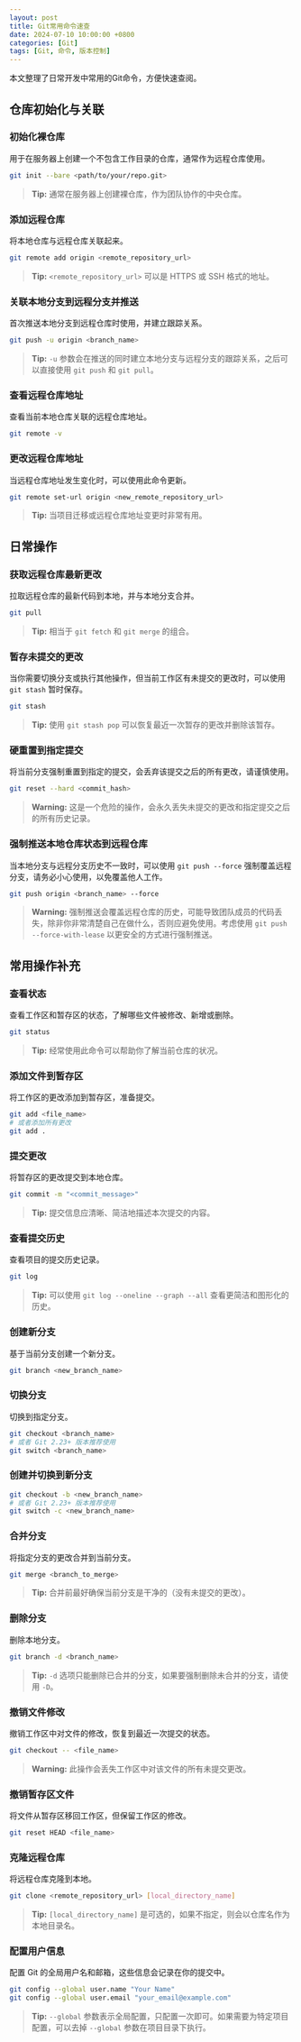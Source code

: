 ```yaml
---
layout: post
title: Git常用命令速查
date: 2024-07-10 10:00:00 +0800
categories: [Git]
tags: [Git, 命令, 版本控制]
---
```


本文整理了日常开发中常用的Git命令，方便快速查阅。

## 仓库初始化与关联

### 初始化裸仓库
用于在服务器上创建一个不包含工作目录的仓库，通常作为远程仓库使用。

```bash
git init --bare <path/to/your/repo.git>
```

> **Tip:** 通常在服务器上创建裸仓库，作为团队协作的中央仓库。

### 添加远程仓库
将本地仓库与远程仓库关联起来。

```bash
git remote add origin <remote_repository_url>
```

> **Tip:** `<remote_repository_url>` 可以是 HTTPS 或 SSH 格式的地址。

### 关联本地分支到远程分支并推送
首次推送本地分支到远程仓库时使用，并建立跟踪关系。

```bash
git push -u origin <branch_name>
```

> **Tip:** `-u` 参数会在推送的同时建立本地分支与远程分支的跟踪关系，之后可以直接使用 `git push` 和 `git pull`。

### 查看远程仓库地址
查看当前本地仓库关联的远程仓库地址。

```bash
git remote -v
```

### 更改远程仓库地址
当远程仓库地址发生变化时，可以使用此命令更新。

```bash
git remote set-url origin <new_remote_repository_url>
```

> **Tip:** 当项目迁移或远程仓库地址变更时非常有用。

## 日常操作

### 获取远程仓库最新更改
拉取远程仓库的最新代码到本地，并与本地分支合并。

```bash
git pull
```

> **Tip:** 相当于 `git fetch` 和 `git merge` 的组合。

### 暂存未提交的更改
当你需要切换分支或执行其他操作，但当前工作区有未提交的更改时，可以使用 `git stash` 暂时保存。

```bash
git stash
```

> **Tip:** 使用 `git stash pop` 可以恢复最近一次暂存的更改并删除该暂存。

### 硬重置到指定提交
将当前分支强制重置到指定的提交，会丢弃该提交之后的所有更改，请谨慎使用。

```bash
git reset --hard <commit_hash>
```

> **Warning:** 这是一个危险的操作，会永久丢失未提交的更改和指定提交之后的所有历史记录。

### 强制推送本地仓库状态到远程仓库
当本地分支与远程分支历史不一致时，可以使用 `git push --force` 强制覆盖远程分支，请务必小心使用，以免覆盖他人工作。

```bash
git push origin <branch_name> --force
```

> **Warning:** 强制推送会覆盖远程仓库的历史，可能导致团队成员的代码丢失，除非你非常清楚自己在做什么，否则应避免使用。考虑使用 `git push --force-with-lease` 以更安全的方式进行强制推送。

## 常用操作补充

### 查看状态
查看工作区和暂存区的状态，了解哪些文件被修改、新增或删除。

```bash
git status
```

> **Tip:** 经常使用此命令可以帮助你了解当前仓库的状况。

### 添加文件到暂存区
将工作区的更改添加到暂存区，准备提交。

```bash
git add <file_name>
# 或者添加所有更改
git add .
```

### 提交更改
将暂存区的更改提交到本地仓库。

```bash
git commit -m "<commit_message>"
```

> **Tip:** 提交信息应清晰、简洁地描述本次提交的内容。

### 查看提交历史
查看项目的提交历史记录。

```bash
git log
```

> **Tip:** 可以使用 `git log --oneline --graph --all` 查看更简洁和图形化的历史。

### 创建新分支
基于当前分支创建一个新分支。

```bash
git branch <new_branch_name>
```

### 切换分支
切换到指定分支。

```bash
git checkout <branch_name>
# 或者 Git 2.23+ 版本推荐使用
git switch <branch_name>
```

### 创建并切换到新分支

```bash
git checkout -b <new_branch_name>
# 或者 Git 2.23+ 版本推荐使用
git switch -c <new_branch_name>
```

### 合并分支
将指定分支的更改合并到当前分支。

```bash
git merge <branch_to_merge>
```

> **Tip:** 合并前最好确保当前分支是干净的（没有未提交的更改）。

### 删除分支
删除本地分支。

```bash
git branch -d <branch_name>
```

> **Tip:** `-d` 选项只能删除已合并的分支，如果要强制删除未合并的分支，请使用 `-D`。

### 撤销文件修改
撤销工作区中对文件的修改，恢复到最近一次提交的状态。

```bash
git checkout -- <file_name>
```

> **Warning:** 此操作会丢失工作区中对该文件的所有未提交更改。

### 撤销暂存区文件
将文件从暂存区移回工作区，但保留工作区的修改。

```bash
git reset HEAD <file_name>
```

### 克隆远程仓库
将远程仓库克隆到本地。

```bash
git clone <remote_repository_url> [local_directory_name]
```

> **Tip:** `[local_directory_name]` 是可选的，如果不指定，则会以仓库名作为本地目录名。

### 配置用户信息
配置 Git 的全局用户名和邮箱，这些信息会记录在你的提交中。

```bash
git config --global user.name "Your Name"
git config --global user.email "your_email@example.com"
```

> **Tip:** `--global` 参数表示全局配置，只配置一次即可。如果需要为特定项目配置，可以去掉 `--global` 参数在项目目录下执行。